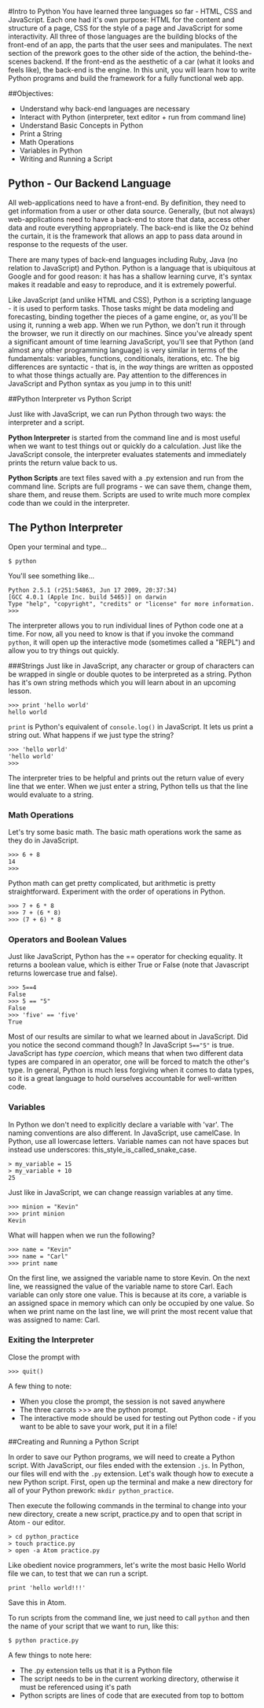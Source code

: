 
#Intro to Python
You have learned three languages so far - HTML, CSS and JavaScript. Each one had it's own purpose: HTML for the content and structure of a page, CSS for the style of a page and JavaScript for some interactivity. All three of those languages are the building blocks of the front-end of an app, the parts that the user sees and manipulates. The next section of the prework goes to the other side of the action, the behind-the-scenes backend. If the front-end as the aesthetic of a car (what it looks and feels like), the back-end is the engine. In this unit, you will learn how to write Python programs and build the framework for a fully functional web app.

##Objectives:
+ Understand why back-end languages are necessary
+	Interact with Python (interpreter, text editor + run from command line)
+ Understand Basic Concepts in Python
+ Print a String
+ Math Operations
+ Variables in Python
+ Writing and Running a Script


## Python - Our Backend Language
All web-applications need to have a front-end. By definition, they need to get information from a user or other data source. Generally, (but not always) web-applications need to have a back-end to store that data, access other data and route everything appropriately. The back-end is like the Oz behind the curtain, it is the framework that allows an app to pass data around in response to the requests of the user.

There are many types of back-end languages including Ruby, Java (no relation to JavaScript) and Python. Python is a language that is ubiquitous at Google and for good reason: it has has a shallow learning curve, it's syntax makes it readable and  easy to reproduce, and it is extremely powerful.

Like JavaScript (and unlike HTML and CSS), Python is a scripting language - it is used to perform tasks. Those tasks might be data modeling and forecasting, binding together the pieces of a game engine, or, as you'll be using it, running a web app. When we run Python, we don't run it through the browser, we run it directly on our machines. Since you've already spent a significant amount of time learning JavaScript, you'll see that Python (and almost any other programming language) is very similar in terms of the fundamentals: variables, functions, conditionals, iterations, etc. The big differences are syntactic - that is, in the *way* things are written as opposted to what those things actually are. Pay attention to the differences in JavaScript and Python syntax as you jump in to this unit!

##Python Interpreter vs Python Script

Just like with JavaScript, we can run Python through two ways: the interpreter and a script.

**Python Interpreter** is started from the command line and is most useful when we want to test things out or quickly do a calculation. Just like the JavaScript console, the interpreter evaluates statements and immediately prints the return value back to us.

**Python Scripts** are text files saved with a .py extension and run from the command line. Scripts are full programs - we can save them, change them, share them, and reuse them. Scripts are used to write much more complex code than we could in the interpreter.

## The Python Interpreter
Open your terminal and type...
```
$ python
```
You'll see something like...
```
Python 2.5.1 (r251:54863, Jun 17 2009, 20:37:34)
[GCC 4.0.1 (Apple Inc. build 5465)] on darwin
Type "help", "copyright", "credits" or "license" for more information.
>>>
```
The interpreter allows you to run individual lines of Python code one at a time. For now, all you need to know is that if you invoke the command `python`, it will open up the interactive mode (sometimes called a "REPL") and allow you to try things out quickly.

###Strings
Just like in JavaScript, any character or group of characters can be wrapped in single or double quotes to be interpreted as a string. Python has it's own string methods which you will learn about in an upcoming lesson.
```
>>> print 'hello world'
hello world
```
`print` is Python's equivalent of `console.log()` in JavaScript. It lets us print a string out. What happens if we just type the string?

```
>>> 'hello world'
'hello world'
>>>
```
The interpreter tries to be helpful and prints out the return value of every line that we enter. When we just enter a string, Python tells us that the line would evaluate to a string.

### Math Operations
Let's try some basic math. The basic math operations work the same as they do in JavaScript.
```
>>> 6 + 8
14
>>>
```
Python math can get pretty complicated, but arithmetic is pretty straightforward. Experiment with the order of operations in Python.
```
>>> 7 + 6 * 8
>>> 7 + (6 * 8)
>>> (7 + 6) * 8
```

### Operators and Boolean Values
Just like JavaScript, Python has the == operator for checking equality. It returns a boolean value, which is either True or False (note that Javascript returns lowercase true and false).

```
>>> 5==4
False
>>> 5 == "5"
False
>>> 'five' == 'five'
True
```
Most of our results are similar to what we learned about in JavaScript. Did you notice the second command though? In JavaScript `5=="5"` is true. JavaScript has *type coercion*, which means that when two different data types are compared in an operator, one will be forced to match the other's type. In general, Python is much less forgiving when it comes to data types, so it is a great language to hold ourselves accountable for well-written code.

### Variables
In Python we don't need to explicitly declare a variable with  'var'. The naming conventions are also different. In JavaScript, use camelCase. In Python, use all lowercase letters. Variable names can not have spaces but instead use underscores: this_style_is_called_snake_case.
```
> my_variable = 15
> my_variable + 10
25
```

Just like in JavaScript, we can change reassign variables at any time.
```
>>> minion = "Kevin"
>>> print minion
Kevin
```
What will happen when we run the following?
```
>>> name = "Kevin"
>>> name = "Carl"
>>> print name
```

On the first line, we assigned the variable name to store Kevin. On the next line, we reassigned the value of the variable name to store Carl. Each variable can only store one value. This is because at its core, a variable is an assigned space in memory which can only be occupied by one value. So when we print name on the last line, we will print the most recent value that was assigned to name: Carl.


### Exiting the Interpreter
Close the prompt with
```
>>> quit()
```
A few thing to note:
+ When you close the prompt, the session is not saved anywhere
+ The three carrots >>> are the python prompt.  
+ The interactive mode should be used for testing out Python code - if you want to be able to save your work, put it in a file!

##Creating and Running a Python Script

In order to save our Python programs, we will need to create a Python script. With JavaScript, our files ended with the extension `.js`. In Python, our files will end with the `.py` extension. Let's walk though how to execute a new Python script. First, open up the terminal and make a new directory for all of your Python prework: `mkdir python_practice`.

Then execute the following commands in the terminal to change into your new directory, create a new script, practice.py and to open that script in Atom - our editor.
```
> cd python_practice
> touch practice.py
> open -a Atom practice.py
```

Like obedient novice programmers, let's write the most basic Hello World file we can, to test that we can run a script.
```
print 'hello world!!!'
```
Save this in Atom.

To run scripts from the command line, we just need to call `python` and then the name of your script that we want to run, like this:

```
$ python practice.py
```

A few things to note here:
+ The .py extension tells us that it is a Python file
+ The script needs to be in the current working directory, otherwise it must be referenced using it's path
+ Python scripts are lines of code that are executed from top to bottom
